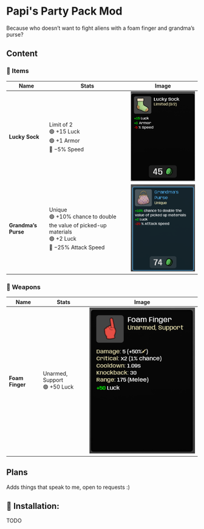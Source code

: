 # Papi's Party Pack Mod
Because who doesn’t want to fight aliens with a foam finger and grandma’s purse?

## Content

### 🧩 Items
| Name | Stats | Image |
|------|--------|--------|
| **Lucky Sock** | Limit of 2<br>🟢 +15 Luck<br>🟢 +1 Armor<br>🔴 −5% Speed | ![Lucky Sock](https://github.com/liamstewart23/brotato-PartyPack/blob/main/screenshots/items/lucky_sock.png?raw=true) |
| **Grandma’s Purse** | Unique<br>🟢 +10% chance to double the value of picked-up materials<br>🟢 +2 Luck<br>🔴 −25% Attack Speed | ![Grandma’s Purse](https://github.com/liamstewart23/brotato-PartyPack/blob/main/screenshots/items/grandmas_purse.png?raw=true) |

### 🔫 Weapons
| Name | Stats | Image |
|------|--------|--------|
| **Foam Finger** | Unarmed, Support<br>🟢 +50 Luck | ![Foam Finger](https://github.com/liamstewart23/brotato-PartyPack/blob/main/screenshots/weapons/foam_finger.png?raw=true) |

## Plans
Adds things that speak to me, open to requests :) 

## 🔧 Installation:
TODO
